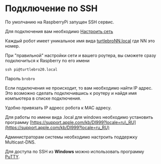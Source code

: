 # Подключение по SSH

По умолчанию на RaspberryPi запущен SSH сервис.

Для подключения вам необходимо [Настроить сеть](networking.md)

Каждый робот имеет уникальное имя вида [turtlebroNN.local](http://turtlebronn.local/) где NN это номер.

При "правильной" настройки сети и вашего роутера, вы сможете сразу подключиться к Raspberry по его имени

```text
ssh pi@turtlebro20.local
```

Пароль `brobro`

Если подключения не происходит, то вам необходимо найти IP адрес. Это возможно сделать подключившись к роутеру и найдя имя компьютера в списке подключения.

Удобно привязать IP адресс робота к MAC адресу.

Для работы по имени вида .local для windows необходимо установить программу [https://support.apple.com/kb/Dl999?locale=ru\_RU](https://support.apple.com/kb/Dl999?locale=ru_RU)

Администраторам системы необходимо настроить поддержку Multicast-DNS.

Для доступа по SSH из **Windows** можно использовать программу [PuTTY](https://www.chiark.greenend.org.uk/~sgtatham/putty/latest.html).
